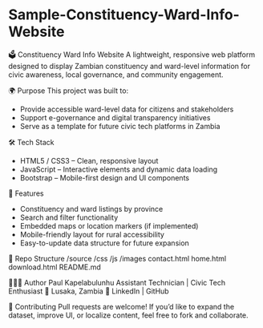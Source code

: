 # Sample-Constituency-Ward-Info-Website

🗳️ Constituency Ward Info Website
A lightweight, responsive web platform designed to display Zambian constituency and ward-level information for civic awareness, local governance, and community engagement.

🌍 Purpose
This project was built to:
- Provide accessible ward-level data for citizens and stakeholders
- Support e-governance and digital transparency initiatives
- Serve as a template for future civic tech platforms in Zambia

🛠️ Tech Stack
- HTML5 / CSS3 – Clean, responsive layout
- JavaScript – Interactive elements and dynamic data loading
- Bootstrap – Mobile-first design and UI components

📸 Features
- Constituency and ward listings by province
- Search and filter functionality
- Embedded maps or location markers (if implemented)
- Mobile-friendly layout for rural accessibility
- Easy-to-update data structure for future expansion

📂 Repo Structure
/source
  /css
  /js
  /images
  contact.html
  home.html
  download.html
README.md


👨🏾‍💻 Author
Paul Kapelabulunhu
Assistant Technician | Civic Tech Enthusiast
📍 Lusaka, Zambia
🔗 LinkedIn | GitHub

🤝 Contributing
Pull requests are welcome! If you’d like to expand the dataset, improve UI, or localize content, feel free to fork and collaborate.
